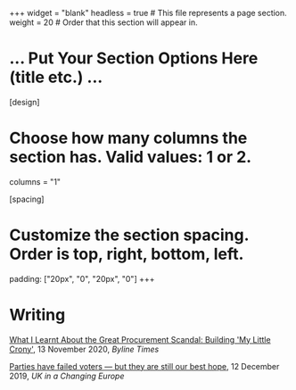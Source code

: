 +++
widget = "blank"
headless = true  # This file represents a page section.
weight = 20  # Order that this section will appear in.
  
# ... Put Your Section Options Here (title etc.) ...
  
[design]
# Choose how many columns the section has. Valid values: 1 or 2.
columns = "1"

[spacing]
# Customize the section spacing. Order is top, right, bottom, left.
padding: ["20px", "0", "20px", "0"]
+++
    
# Writing
    
[What I Learnt About the Great Procurement Scandal: Building 'My Little Crony'](https://bylinetimes.com/2020/11/13/what-i-learnt-about-the-great-procurement-scandal-building-my-little-crony/), 13 November 2020, _Byline Times_
    
[Parties have failed voters — but they are still our best hope](https://ukandeu.ac.uk/parties-have-failed-voters-but-they-are-still-our-best-hope/), 12 December 2019, _UK in a Changing Europe_
    
    